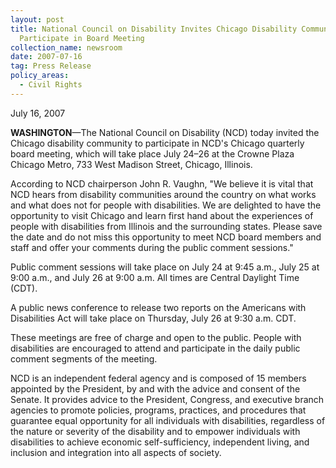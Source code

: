 ```yaml
---
layout: post
title: National Council on Disability Invites Chicago Disability Community to
  Participate in Board Meeting
collection_name: newsroom
date: 2007-07-16
tag: Press Release
policy_areas:
  - Civil Rights
---
```

July 16, 2007

**WASHINGTON**—The National Council on Disability (NCD) today invited the Chicago disability community to participate in NCD's Chicago quarterly board meeting, which will take place July 24–26 at the Crowne Plaza Chicago Metro, 733 West Madison Street, Chicago, Illinois.

According to NCD chairperson John R. Vaughn, "We believe it is vital that NCD hears from disability communities around the country on what works and what does not for people with disabilities. We are delighted to have the opportunity to visit Chicago and learn first hand about the experiences of people with disabilities from Illinois and the surrounding states. Please save the date and do not miss this opportunity to meet NCD board members and staff and offer your comments during the public comment sessions."

Public comment sessions will take place on July 24 at 9:45 a.m., July 25 at 9:00 a.m., and July 26 at 9:00 a.m. All times are Central Daylight Time (CDT).

A public news conference to release two reports on the Americans with Disabilities Act will take place on Thursday, July 26 at 9:30 a.m. CDT.

These meetings are free of charge and open to the public. People with disabilities are encouraged to attend and participate in the daily public comment segments of the meeting.

NCD is an independent federal agency and is composed of 15 members appointed by the President, by and with the advice and consent of the Senate. It provides advice to the President, Congress, and executive branch agencies to promote policies, programs, practices, and procedures that guarantee equal opportunity for all individuals with disabilities, regardless of the nature or severity of the disability and to empower individuals with disabilities to achieve economic self-sufficiency, independent living, and inclusion and integration into all aspects of society.